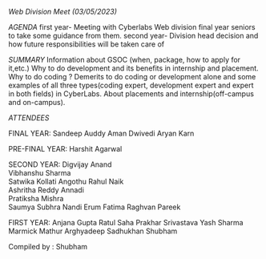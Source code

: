 *Web Division Meet (03/05/2023)*

*AGENDA*
first year- Meeting with Cyberlabs Web division final year seniors to take some guidance from them. 
second year- Division head decision and how future responsibilities will be taken care of

*SUMMARY*
Information about GSOC (when, package, how to apply for it,etc.)
Why to do development and its benefits in internship and placement.
Why to do coding ?
Demerits to do coding or development alone and some examples of all three types(coding expert, development expert and expert in both fields) in CyberLabs.
About placements and internship(off-campus and on-campus).

*ATTENDEES*

FINAL YEAR:
Sandeep Auddy
Aman Dwivedi
Aryan Karn

PRE-FINAL YEAR:
Harshit Agarwal

SECOND YEAR:
Digvijay Anand	
Vibhanshu Sharma	
Satwika Kollati	
Angothu Rahul Naik	
Ashritha Reddy Annadi	
Pratiksha Mishra	
Saumya Subhra Nandi	
Erum Fatima
Raghvan Pareek

FIRST YEAR:
Anjana Gupta
Ratul Saha
Prakhar Srivastava
Yash Sharma
Marmick Mathur
Arghyadeep Sadhukhan
Shubham


Compiled by : Shubham